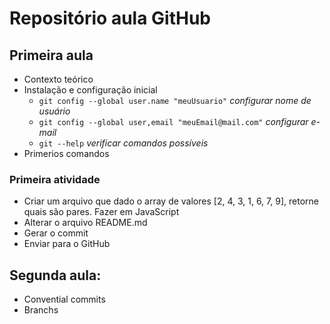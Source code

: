 # Repositório aula GitHub

## Primeira aula

- Contexto teórico
- Instalação e configuração inicial
  - `git config --global user.name "meuUsuario"` _configurar nome de usuário_
  - `git config --global user,email "meuEmail@mail.com"` _configurar e-mail_
  - `git --help` _verificar comandos possíveis_
- Primerios comandos

### Primeira atividade

- Criar um arquivo que dado o array de valores [2, 4, 3, 1, 6, 7, 9], retorne quais são pares. Fazer em JavaScript
- Alterar o arquivo README.md
- Gerar o commit
- Enviar para o GitHub

## Segunda aula:

- Convential commits
- Branchs